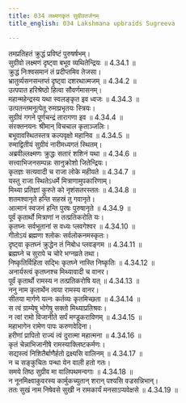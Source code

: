 ```yaml
---
title: 034 लक्ष्मणकृतं सुग्रीवतर्जनम्
title_english: 034 Lakshmana upbraids Sugreeva

---
```

<div class="audioEmbed"  caption="श्रीराम-हरिसीताराममूर्ति-घनपाठिभ्यां वचनम्" src="https://archive.org/download/Ramayana-recitation-Sriram-harisItArAmamUrti-Ghanapaati-v2/Kanda_4/Kanda_4_KSK-034-Lakshmana_Krutham_Sugreeva_Tharjanam.mp3"></div>

  
तमप्रतिहतं क्रुद्धं प्रविष्टं पुरुषर्षभम्।  
सुग्रीवो लक्ष्मणं दृष्ट्वा बभूव व्यथितेन्द्रियः ॥ 4.34.1 ॥   
क्रुद्धं निःश्वसमानं तं प्रदीप्तमिव तेजसा।  
भ्रातुर्व्यसनसन्तप्तं दृष्ट्वा दशरथात्मजम् ॥ 4.34.2 ॥   
उत्पपात हरिश्रेष्ठो हित्वा सौवर्णमासनम्।  
महान्महेन्द्रस्य यथा स्वलङ्कृत इव ध्वजः ॥ 4.34.3 ॥   
उत्पतन्तमनूत्पेतू रुमाप्रभृतयः स्त्रियः।  
सुग्रीवं गगने पूर्णचन्द्रं तारागणा इव ॥ 4.34.4 ॥   
संरक्तनयनः श्रीमान् विचचाल कृताञ्जलिः।  
बभूवावस्थितस्तत्र कल्पवृक्षो महानिव ॥ 4.34.5 ॥   
रुमाद्वितीयं सुग्रीवं नारीमध्यगतं स्थितम्।  
अब्रवील्लक्ष्मणः क्रुद्धः सतारं शशिनं यथा ॥ 4.34.6 ॥   
सत्त्वाभिजनसम्पन्नः सानुक्रोशो जितेन्द्रियः।  
कृतज्ञः सत्यवादी च राजा लोके महीयते ॥ 4.34.7 ॥   
यस्तु राजा स्थितेऽधर्मे मित्राणामुपकारिणाम्।  
मिथ्या प्रतिज्ञां कुरुते को नृशंसतरस्ततः ॥ 4.34.8 ॥   
शतमश्वानृते हन्ति सहस्रं तु गवानृते।  
आत्मानं स्वजनं हन्ति पुरषः पुरुषानृते ॥ 4.34.9 ॥   
पूर्वं कृतार्थो मित्राणां न तत्प्रतिकरोति यः।  
कृतघ्नः सर्वभूतानां स वध्यः प्लवगेश्वर ॥ 4.34.10 ॥   
गीतोऽयं ब्रह्मणा श्लोकः सर्वलोकनमस्कृतः।  
दृष्ट्वा कृतघ्नं क्रुद्धेन तं निबोध प्लवङ्गम ॥ 4.34.11 ॥   
ब्रह्मघ्ने च सुरापे च चोरे भग्नव्रते तथा।  
निष्कृतिर्विहिता सद्भिः कृतघ्ने नास्ति निष्कृतिः ॥ 4.34.12 ॥   
अनार्यस्त्वं कृतघ्नश्च मिथ्यावादी च वानर।  
पूर्वं कृतार्थो रामस्य न तत्प्रतिकरोषि यत् ॥ 4.34.13 ॥   
ननु नाम कृतार्थेन त्वया रामस्य वानर।  
सीतया मार्गणे यत्नः कर्तव्यः कृतमिच्छता ॥ 4.34.14 ॥   
स त्वं ग्राम्येषु भोगेषु सक्तो मिथ्याप्रतिश्रवः।  
न त्वां रामो विजानीते सर्पं मण्डूकराविणम् ॥ 4.34.15 ॥   
महाभागेन रामेण पापः करुणवेदिना।  
हरीणां प्रापितो राज्यं त्वं दुरात्मा महात्मना ॥ 4.34.16 ॥   
कृतं चेन्नाभिजानीषे रामस्याक्लिष्टकर्मणः।  
सद्यस्त्वं निशितैर्बाणैर्हतो द्रक्ष्यसि वालिनम् ॥ 4.34.17 ॥   
न च सङ्कुचितः पन्था येन वाली हतो गतः।  
समये तिष्ठ सुग्रीव मा वालिपथमन्वगाः ॥ 4.34.18 ॥   
न नूनमिक्ष्वाकुवरस्य कार्मुकच्युतान् शरान् पश्यसि वज्रसन्निभान्।  
ततः सुखं नाम निषेवसे सुखी न रामकार्यं मनसाऽप्यवेक्षसे ॥ 4.34.19 ॥   